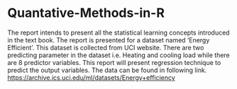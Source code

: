 # Quantative-Methods-in-R

The report intends to present all the statistical learning concepts introduced in the text book. The report
is presented for a dataset named ‘Energy Efficient’. This dataset is collected from UCI website. There
are two predicting parameter in the dataset i.e. Heating and cooling load while there are 8 predictor
variables. This report will present regression technique to predict the output variables. The data can be
found in following link. https://archive.ics.uci.edu/ml/datasets/Energy+efficiency
